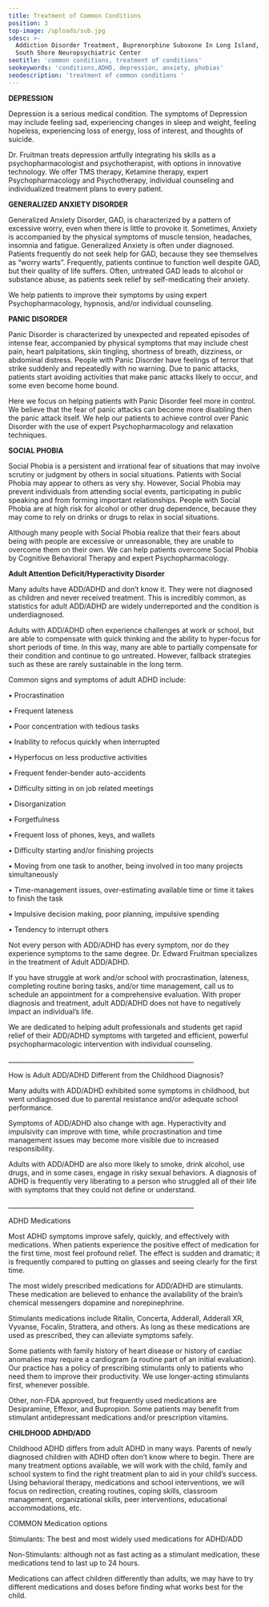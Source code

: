 ```yaml
---
title: Treatment of Common Conditions
position: 3
top-image: /uploads/sub.jpg
sdesc: >-
  Addiction Disorder Treatment, Buprenorphine Suboxone In Long Island, Hewlett
  South Shore Neuropsychiatric Center
seotitle: 'common conditions, treatment of conditions'
seokeywords: 'conditions,ADHD, depression, anxiety, phobias'
seodescription: 'treatment of common conditions '
---
```

**DEPRESSION**

Depression is a serious medical condition. The symptoms of Depression may include feeling sad, experiencing changes in sleep and weight, feeling hopeless, experiencing loss of energy, loss of interest, and thoughts of suicide.

Dr. Fruitman treats depression artfully integrating his skills as a psychopharmacologist and psychotherapist, with options in innovative technology. We offer TMS therapy, Ketamine therapy, expert Psychopharmacology and Psychotherapy, individual counseling and individualized treatment plans to every patient.

**GENERALIZED ANXIETY DISORDER**

Generalized Anxiety Disorder, GAD, is characterized by a pattern of excessive worry, even when there is little to provoke it. Sometimes, Anxiety is accompanied by the physical symptoms of muscle tension, headaches, insomnia and fatigue. Generalized Anxiety is often under diagnosed. Patients frequently do not seek help for GAD, because they see themselves as “worry warts”. Frequently, patients continue to function well despite GAD, but their quality of life suffers. Often, untreated GAD leads to alcohol or substance abuse, as patients seek relief by self-medicating their anxiety.

We help patients to improve their symptoms by using expert Psychopharmacology, hypnosis, and/or individual counseling.

**PANIC DISORDER**

Panic Disorder is characterized by unexpected and repeated episodes of intense fear, accompanied by physical symptoms that may include chest pain, heart palpitations, skin tingling, shortness of breath, dizziness, or abdominal distress. People with Panic Disorder have feelings of terror that strike suddenly and repeatedly with no warning. Due to panic attacks, patients start avoiding activities that make panic attacks likely to occur, and some even become home bound.

Here we focus on helping patients with Panic Disorder feel more in control. We believe that the fear of panic attacks can become more disabling then the panic attack itself. We help our patients to achieve control over Panic Disorder with the use of expert Psychopharmacology and relaxation techniques.

**SOCIAL PHOBIA**

Social Phobia is a persistent and irrational fear of situations that may involve scrutiny or judgment by others in social situations. Patients with Social Phobia may appear to others as very shy. However, Social Phobia may prevent individuals from attending social events, participating in public speaking and from forming important relationships. People with Social Phobia are at high risk for alcohol or other drug dependence, because they may come to rely on drinks or drugs to relax in social situations.

Although many people with Social Phobia realize that their fears about being with people are excessive or unreasonable, they are unable to overcome them on their own. We can help patients overcome Social Phobia by Cognitive Behavioral Therapy and expert Psychopharmacology.

**Adult Attention Deficit/Hyperactivity Disorder**

Many adults have ADD/ADHD and don’t know it. They were not diagnosed as children and never received treatment. This is incredibly common, as statistics for adult ADD/ADHD are widely underreported and the condition is underdiagnosed.

Adults with ADD/ADHD often experience challenges at work or school, but are able to compensate with quick thinking and the ability to hyper-focus for short periods of time. In this way, many are able to partially compensate for their condition and continue to go untreated. However, fallback strategies such as these are rarely sustainable in the long term.

Common signs and symptoms of adult ADHD include:

•	Procrastination

•	Frequent lateness

•	Poor concentration with tedious tasks

•	Inability to refocus quickly when interrupted

•	Hyperfocus on less productive activities

•	Frequent fender-bender auto-accidents

•	Difficulty sitting in on job related meetings

•	Disorganization

•	Forgetfulness

•	Frequent loss of phones, keys, and wallets

•	Difficulty starting and/or finishing projects

•	Moving from one task to another, being involved in too many projects simultaneously

•	Time-management issues, over-estimating available time or time it takes to finish the task

•	Impulsive decision making, poor planning, impulsive spending

•	Tendency to interrupt others

Not every person with ADD/ADHD has every symptom, nor do they experience symptoms to the same degree. Dr. Edward Fruitman specializes in the treatment of Adult ADD/ADHD.

If you have struggle at work and/or school with procrastination, lateness, completing routine boring tasks, and/or time management, call us to schedule an appointment for a comprehensive evaluation. With proper diagnosis and treatment, adult ADD/ADHD does not have to negatively impact an individual’s life.

We are dedicated to helping adult professionals and students get rapid relief of their ADD/ADHD symptoms with targeted and efficient, powerful psychopharmacologic intervention with individual counseling.

\_\_\_\_\_\_\_\_\_\_\_\_\_\_\_\_\_\_\_\_\_\_\_\_\_\_\_\_\_\_\_\_\_\_\_\_\_\_\_\_\_\_\_\_\_\_\_\_\_\_\_\_\_\_\_\_\_\_

How is Adult ADD/ADHD Different from the Childhood Diagnosis?

Many adults with ADD/ADHD exhibited some symptoms in childhood, but went undiagnosed due to parental resistance and/or adequate school performance.

Symptoms of ADD/ADHD also change with age. Hyperactivity and impulsivity can improve with time, while procrastination and time management issues may become more visible due to increased responsibility. 

Adults with ADD/ADHD are also more likely to smoke, drink alcohol, use drugs, and in some cases, engage in risky sexual behaviors. A diagnosis of ADHD is frequently very liberating to a person who struggled all of their life with symptoms that they could not define or understand.

\_\_\_\_\_\_\_\_\_\_\_\_\_\_\_\_\_\_\_\_\_\_\_\_\_\_\_\_\_\_\_\_\_\_\_\_\_\_\_\_\_\_\_\_\_\_\_\_\_\_\_\_\_\_\_\_\_\_

ADHD Medications

Most ADHD symptoms improve safely, quickly, and effectively with medications. When patients experience the positive effect of medication for the first time, most feel profound relief. The effect is sudden and dramatic; it is frequently compared to putting on glasses and seeing clearly for the first time. 

The most widely prescribed medications for ADD/ADHD are stimulants. These medication are believed to enhance the availability of the brain’s chemical messengers dopamine and norepinephrine.

Stimulants medications include Ritalin, Concerta, Adderall, Adderall XR, Vyvanse, Focalin, Strattera, and others. As long as these medications are used as prescribed, they can alleviate symptoms safely. 

Some patients with family history of heart disease or history of cardiac anomalies may require a cardiogram (a routine part of an initial evaluation). Our practice has a policy of prescribing stimulants only to patients who need them to improve their productivity. We use longer-acting stimulants first, whenever possible. 

Other, non-FDA approved, but frequently used medications are Desipramine, Effexor, and Bupropion. Some patients may benefit from stimulant antidepressant medications and/or prescription vitamins.



**CHILDHOOD ADHD/ADD**

Childhood ADHD differs from adult ADHD in many ways.  Parents of newly diagnosed children with ADHD often don’t know where to begin.  There are many treatment options available, we will work with the child, family and school system to find the right treatment plan to aid in your child’s success. Using behavioral therapy, medications and school interventions, we will focus on redirection, creating routines, coping skills, classroom management, organizational skills, peer interventions, educational accommodations, etc. 

COMMON Medication options

Stimulants: The best and most widely used medications for ADHD/ADD

Non-Stimulants: although not as fast acting as a stimulant medication, these medications tend to last up to 24 hours.

Medications can affect children differently than adults, we may have to try different medications and doses before finding what works best for the child.
